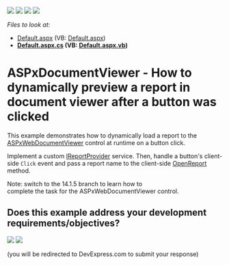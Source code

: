 <!-- default badges list -->
![](https://img.shields.io/endpoint?url=https://codecentral.devexpress.com/api/v1/VersionRange/128597828/2020.2)
[![](https://img.shields.io/badge/Open_in_DevExpress_Support_Center-FF7200?style=flat-square&logo=DevExpress&logoColor=white)](https://supportcenter.devexpress.com/ticket/details/T132094)
[![](https://img.shields.io/badge/📖_How_to_use_DevExpress_Examples-e9f6fc?style=flat-square)](https://docs.devexpress.com/GeneralInformation/403183)
[![](https://img.shields.io/badge/💬_Leave_Feedback-feecdd?style=flat-square)](#does-this-example-address-your-development-requirementsobjectives)
<!-- default badges end -->
<!-- default file list -->
*Files to look at*:

* [Default.aspx](./CS/Default.aspx) (VB: [Default.aspx](./VB/Default.aspx))
* **[Default.aspx.cs](./CS/Default.aspx.cs) (VB: [Default.aspx.vb](./VB/Default.aspx.vb))**
<!-- default file list end -->
# ASPxDocumentViewer - How to dynamically preview a report in document viewer after a button was clicked


This example demonstrates how to dynamically load a report to the [ASPxWebDocumentViewer](https://docs.devexpress.com/XtraReports/17738/web-reporting/asp-net-webforms-reporting/document-viewer) control at runtime on a button click. 

Implement a custom [IReportProvider](https://docs.devexpress.com/XtraReports/DevExpress.XtraReports.Services.IReportProvider) service. Then, handle a button's client-side `Click` event and pass a report name to the client-side [OpenReport](https://docs.devexpress.com/XtraReports/js-ASPxClientWebDocumentViewer#js_aspxclientwebdocumentviewer_openreport_url_) method.

Note: switch to the 14.1.5 branch to learn how to complete the task for the ASPxWebDocumentViewer control.


<!-- feedback -->
## Does this example address your development requirements/objectives?

[<img src="https://www.devexpress.com/support/examples/i/yes-button.svg"/>](https://www.devexpress.com/support/examples/survey.xml?utm_source=github&utm_campaign=reporting-web-forms-view-report&~~~was_helpful=yes) [<img src="https://www.devexpress.com/support/examples/i/no-button.svg"/>](https://www.devexpress.com/support/examples/survey.xml?utm_source=github&utm_campaign=reporting-web-forms-view-report&~~~was_helpful=no)

(you will be redirected to DevExpress.com to submit your response)
<!-- feedback end -->
